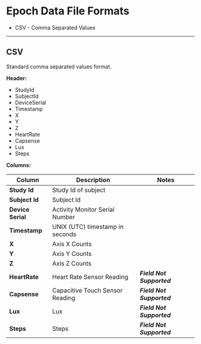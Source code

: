 # Epoch Data File Formats

* CSV - Comma Separated Values


-----

## CSV

Standard comma separated values format.

**Header:**

* StudyId
* SubjectId
* DeviceSerial
* Timestamp
* X
* Y
* Z
* HeartRate
* Capsense
* Lux
* Steps

**Columns:**

|Column|Description|Notes|
|------|-----------|-----------|
|**Study Id**|Study Id of subject||
|**Subject Id**|Subject Id||
|**Device Serial**|Activity Monitor Serial Number||
|**Timestamp**|UNIX (UTC) timestamp in seconds||
|**X**|Axis X Counts||
|**Y**|Axis Y Counts||
|**Z**|Axis Z Counts||
|**HeartRate**|Heart Rate Sensor Reading|***Field Not Supported***|
|**Capsense**|Capacitive Touch Sensor Reading|***Field Not Supported***|
|**Lux**|Lux|***Field Not Supported***|
|**Steps**|Steps|***Field Not Supported***|
